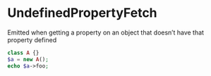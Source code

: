 # UndefinedPropertyFetch

Emitted when getting a property on an object that doesn’t have that property defined

```php
class A {}
$a = new A();
echo $a->foo;
```

